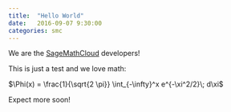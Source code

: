 ```yaml
---
title:  "Hello World"
date:   2016-09-07 9:30:00
categories: smc
---
```


We are the [SageMathCloud](https://cloud.sagemath.com) developers!

This is just a test and we love math:

$\Phi(x) = \frac{1}{\sqrt{2 \pi}} \int_{-\infty}^x e^{-\xi^2/2}\; d\xi$

Expect more soon!


